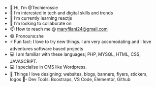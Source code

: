 - 👋 Hi, I’m @Techierossie
- 👀 I’m interested in tech and digital skills and trends
- 🌱 I’m currently learning reactjs
- 💞️ I’m looking to collaborate on 
- 📫 How to reach me @ maryfilani24@gmail.com
- 😄 Pronouns:she
- ⚡ Fun fact: I love to try new things. I am very accomodating and I love adventures software based projects
- 💻 I am familiar with these languages; PHP, MYSQL, HTML, CSS, JAVASCRIPT.
- 💻 I specialise in CMS like Wordpress.
- 💫 Things I love designing: websites, blogs, banners, flyers, stickers, logos
🤖- Dev Tools: Boostraps, VS Code, Elementor, Github


<!---
Techierossie/Techierossie is a ✨ special ✨ repository because its `README.md` (this file) appears on your GitHub profile.
You can click the Preview link to take a look at your changes.
--->
